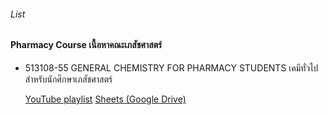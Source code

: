 ###### List

#### Pharmacy Course เนื้อหาคณะเภสัชศาสตร์

- 513108-55 GENERAL CHEMISTRY FOR PHARMACY STUDENTS เคมีทั่วไปสำหรับนักศึกษาเภสัชศาสตร์

  [YouTube playlist](https://youtube.com/playlist?list=PLnbNoQ3EUjctEaEYndOiS3zNLcOHaJhzI&si=kxJdiqO0eBZOKD_N)
  [Sheets (Google Drive)](https://drive.google.com/drive/folders/1huWmfVSG9uVcJELp263cbodIV_JiiXni)
